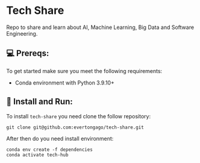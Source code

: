 # Tech Share

Repo to share and learn about AI, Machine Learning, Big Data and Software Engineering.

## 💻 Prereqs:

To get started make sure you meet the following requirements:

* Conda environment with Python 3.9.10+

## 🚀 Install and Run:

To install `tech-share` you need clone the follow repository:

```
git clone git@github.com:evertongago/tech-share.git
```

After then do you need install environment:

```
conda env create -f dependencies
conda activate tech-hub
```
